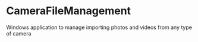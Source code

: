 # CameraFileManagement
Windows application to manage importing photos and videos from any type of camera
